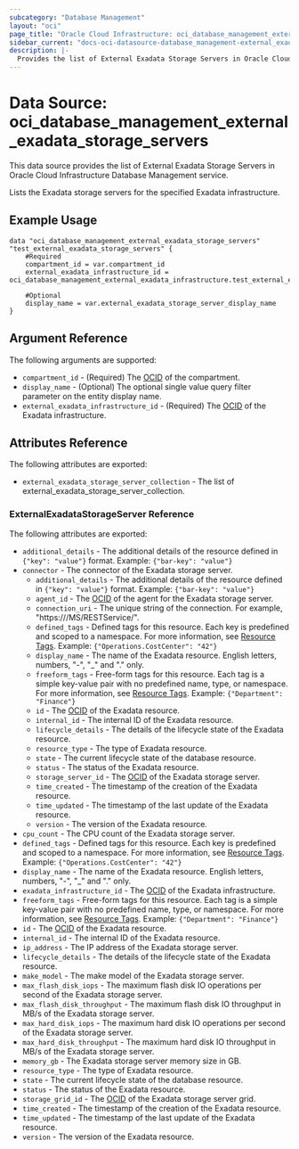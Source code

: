```yaml
---
subcategory: "Database Management"
layout: "oci"
page_title: "Oracle Cloud Infrastructure: oci_database_management_external_exadata_storage_servers"
sidebar_current: "docs-oci-datasource-database_management-external_exadata_storage_servers"
description: |-
  Provides the list of External Exadata Storage Servers in Oracle Cloud Infrastructure Database Management service
---
```


# Data Source: oci_database_management_external_exadata_storage_servers
This data source provides the list of External Exadata Storage Servers in Oracle Cloud Infrastructure Database Management service.

Lists the Exadata storage servers for the specified Exadata infrastructure.


## Example Usage

```hcl
data "oci_database_management_external_exadata_storage_servers" "test_external_exadata_storage_servers" {
	#Required
	compartment_id = var.compartment_id
	external_exadata_infrastructure_id = oci_database_management_external_exadata_infrastructure.test_external_exadata_infrastructure.id

	#Optional
	display_name = var.external_exadata_storage_server_display_name
}
```

## Argument Reference

The following arguments are supported:

* `compartment_id` - (Required) The [OCID](https://docs.cloud.oracle.com/iaas/Content/General/Concepts/identifiers.htm) of the compartment.
* `display_name` - (Optional) The optional single value query filter parameter on the entity display name.
* `external_exadata_infrastructure_id` - (Required) The [OCID](https://docs.cloud.oracle.com/iaas/Content/General/Concepts/identifiers.htm) of the Exadata infrastructure.


## Attributes Reference

The following attributes are exported:

* `external_exadata_storage_server_collection` - The list of external_exadata_storage_server_collection.

### ExternalExadataStorageServer Reference

The following attributes are exported:

* `additional_details` - The additional details of the resource defined in `{"key": "value"}` format. Example: `{"bar-key": "value"}` 
* `connector` - The connector of the Exadata storage server.
	* `additional_details` - The additional details of the resource defined in `{"key": "value"}` format. Example: `{"bar-key": "value"}` 
	* `agent_id` - The [OCID](https://docs.cloud.oracle.com/iaas/Content/General/Concepts/identifiers.htm) of the agent for the Exadata storage server.
	* `connection_uri` - The unique string of the connection. For example, "https://<storage-server-name>/MS/RESTService/".
	* `defined_tags` - Defined tags for this resource. Each key is predefined and scoped to a namespace. For more information, see [Resource Tags](https://docs.cloud.oracle.com/iaas/Content/General/Concepts/resourcetags.htm). Example: `{"Operations.CostCenter": "42"}` 
	* `display_name` - The name of the Exadata resource. English letters, numbers, "-", "_" and "." only.
	* `freeform_tags` - Free-form tags for this resource. Each tag is a simple key-value pair with no predefined name, type, or namespace. For more information, see [Resource Tags](https://docs.cloud.oracle.com/iaas/Content/General/Concepts/resourcetags.htm). Example: `{"Department": "Finance"}` 
	* `id` - The [OCID](https://docs.cloud.oracle.com/iaas/Content/General/Concepts/identifiers.htm) of the Exadata resource.
	* `internal_id` - The internal ID of the Exadata resource.
	* `lifecycle_details` - The details of the lifecycle state of the Exadata resource.
	* `resource_type` - The type of Exadata resource.
	* `state` - The current lifecycle state of the database resource.
	* `status` - The status of the Exadata resource.
	* `storage_server_id` - The [OCID](https://docs.cloud.oracle.com/iaas/Content/General/Concepts/identifiers.htm) of the Exadata storage server.
	* `time_created` - The timestamp of the creation of the Exadata resource.
	* `time_updated` - The timestamp of the last update of the Exadata resource.
	* `version` - The version of the Exadata resource.
* `cpu_count` - The CPU count of the Exadata storage server.
* `defined_tags` - Defined tags for this resource. Each key is predefined and scoped to a namespace. For more information, see [Resource Tags](https://docs.cloud.oracle.com/iaas/Content/General/Concepts/resourcetags.htm). Example: `{"Operations.CostCenter": "42"}` 
* `display_name` - The name of the Exadata resource. English letters, numbers, "-", "_" and "." only.
* `exadata_infrastructure_id` - The [OCID](https://docs.cloud.oracle.com/iaas/Content/General/Concepts/identifiers.htm) of the Exadata infrastructure.
* `freeform_tags` - Free-form tags for this resource. Each tag is a simple key-value pair with no predefined name, type, or namespace. For more information, see [Resource Tags](https://docs.cloud.oracle.com/iaas/Content/General/Concepts/resourcetags.htm). Example: `{"Department": "Finance"}` 
* `id` - The [OCID](https://docs.cloud.oracle.com/iaas/Content/General/Concepts/identifiers.htm) of the Exadata resource.
* `internal_id` - The internal ID of the Exadata resource.
* `ip_address` - The IP address of the Exadata storage server.
* `lifecycle_details` - The details of the lifecycle state of the Exadata resource.
* `make_model` - The make model of the Exadata storage server.
* `max_flash_disk_iops` - The maximum flash disk IO operations per second of the Exadata storage server.
* `max_flash_disk_throughput` - The maximum flash disk IO throughput in MB/s of the Exadata storage server.
* `max_hard_disk_iops` - The maximum hard disk IO operations per second of the Exadata storage server.
* `max_hard_disk_throughput` - The maximum hard disk IO throughput in MB/s of the Exadata storage server.
* `memory_gb` - The Exadata storage server memory size in GB.
* `resource_type` - The type of Exadata resource.
* `state` - The current lifecycle state of the database resource.
* `status` - The status of the Exadata resource.
* `storage_grid_id` - The [OCID](https://docs.cloud.oracle.com/iaas/Content/General/Concepts/identifiers.htm) of the Exadata storage server grid.
* `time_created` - The timestamp of the creation of the Exadata resource.
* `time_updated` - The timestamp of the last update of the Exadata resource.
* `version` - The version of the Exadata resource.

